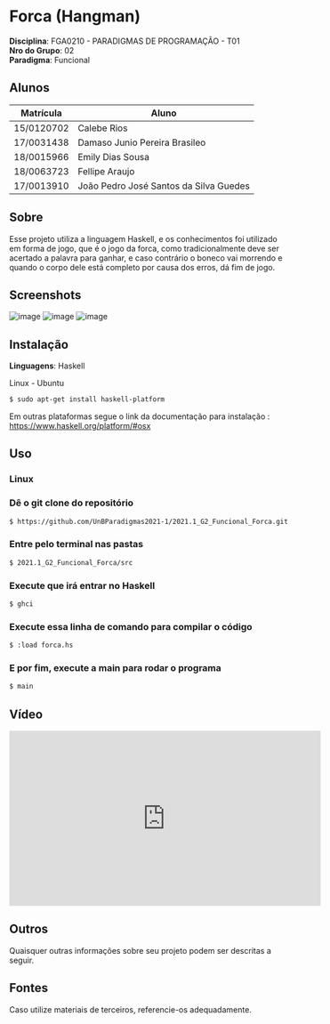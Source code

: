 # Forca (Hangman)

**Disciplina**: FGA0210 - PARADIGMAS DE PROGRAMAÇÃO - T01 <br>
**Nro do Grupo**: 02<br>
**Paradigma**: Funcional<br>

## Alunos
|Matrícula | Aluno |
| -- | -- |
| 15/0120702 | Calebe Rios |
| 17/0031438 | Damaso Junio Pereira Brasileo |
| 18/0015966  |  Emily Dias Sousa |
| 18/0063723 | Fellipe Araujo |
| 17/0013910  |  João Pedro José Santos da Silva Guedes |


## Sobre 
Esse projeto utiliza a linguagem Haskell, e os conhecimentos foi utilizado em forma de jogo, que é o jogo da forca, como tradicionalmente deve ser acertado a palavra para ganhar, e caso contrário o boneco vai morrendo e quando o corpo dele está completo por causa dos erros, dá fim de jogo.

## Screenshots
![image](https://user-images.githubusercontent.com/52640974/129495421-df6933f2-0b35-4187-8385-2e7b8c9e3bb8.png)
![image](https://user-images.githubusercontent.com/52640974/129495438-5eb66ec0-8eb1-4ab4-9785-3152946280c9.png)
![image](https://user-images.githubusercontent.com/52640974/129495464-94ec95b9-28ad-4830-9b46-41e700ce647a.png)

## Instalação 
**Linguagens**: Haskell<br>

Linux - Ubuntu
```bash
$ sudo apt-get install haskell-platform
```
Em outras plataformas segue o link da documentação para instalação : https://www.haskell.org/platform/#osx

## Uso 

### Linux <br>
### Dê o git clone do repositório

```bash
$ https://github.com/UnBParadigmas2021-1/2021.1_G2_Funcional_Forca.git
```
### Entre pelo terminal nas pastas
```bash
$ 2021.1_G2_Funcional_Forca/src
```
### Execute que irá entrar no Haskell
```bash
$ ghci
```
### Execute essa linha de comando para compilar o código
```bash
$ :load forca.hs
```

### E por fim, execute a main para rodar o programa
```bash
$ main
```

## Vídeo

<iframe width="560" height="315" src="https://www.youtube.com/embed/PEfdkh_0dHY" title="YouTube video player" frameborder="0" allow="accelerometer; autoplay; clipboard-write; encrypted-media; gyroscope; picture-in-picture" allowfullscreen></iframe>

## Outros 
Quaisquer outras informações sobre seu projeto podem ser descritas a seguir.

## Fontes
Caso utilize materiais de terceiros, referencie-os adequadamente.
